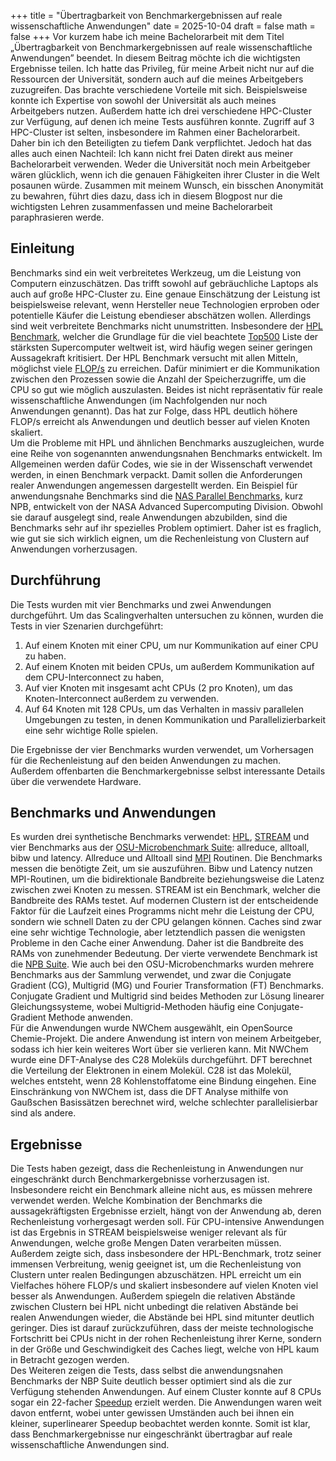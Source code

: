 +++
title = "Übertragbarkeit von Benchmarkergebnissen auf reale wissenschaftliche Anwendungen"
date = 2025-10-04
draft = false
math = false
+++
Vor kurzem habe ich meine Bachelorarbeit mit dem Titel „Übertragbarkeit von Benchmarkergebnissen auf reale wissenschaftliche Anwendungen” beendet. In diesem Beitrag möchte ich die wichtigsten Ergebnisse teilen. Ich hatte das Privileg, für meine Arbeit nicht nur auf die Ressourcen der Universität, sondern auch auf die meines Arbeitgebers zuzugreifen. Das brachte verschiedene Vorteile mit sich. Beispielsweise konnte ich Expertise von sowohl der Universität als auch meines Arbeitgebers nutzen. Außerdem hatte ich drei verschiedene HPC-Cluster zur Verfügung, auf denen ich meine Tests ausführen konnte. Zugriff auf 3 HPC-Cluster ist selten, insbesondere im Rahmen einer Bachelorarbeit. Daher bin ich den Beteiligten zu tiefem Dank verpflichtet. Jedoch hat das alles auch einen Nachteil: Ich kann nicht frei Daten direkt aus meiner Bachelorarbeit verwenden. Weder die Universität noch mein Arbeitgeber wären glücklich, wenn ich die genauen Fähigkeiten ihrer Cluster in die Welt posaunen würde. Zusammen mit meinem Wunsch, ein bisschen Anonymität zu bewahren, führt dies dazu, dass ich in diesem Blogpost nur die wichtigsten Lehren zusammenfassen und meine Bachelorarbeit paraphrasieren werde.

## Einleitung

Benchmarks sind ein weit verbreitetes Werkzeug, um die Leistung von Computern einzuschätzen. Das trifft sowohl auf gebräuchliche Laptops als auch auf große HPC-Cluster zu. Eine genaue Einschätzung der Leistung ist beispielsweise relevant, wenn Hersteller neue Technologien erproben oder potentielle Käufer die Leistung ebendieser abschätzen wollen. Allerdings sind weit verbreitete Benchmarks nicht unumstritten. Insbesondere der [HPL Benchmark](https://www.netlib.org/benchmark/hpl/), welcher die Grundlage für die viel beachtete [Top500](http://top500.org/) Liste der stärksten Supercomputer weltweit ist, wird häufig wegen seiner geringen Aussagekraft kritisiert. Der HPL Benchmark versucht mit allen Mitteln, möglichst viele [FLOP/s](https://de.wikipedia.org/wiki/Floating_Point_Operations_Per_Second) zu erreichen. Dafür minimiert er die Kommunikation zwischen den Prozessen sowie die Anzahl der Speicherzugriffe, um die CPU so gut wie möglich auszulasten. Beides ist nicht repräsentativ für reale wissenschaftliche Anwendungen (im Nachfolgenden nur noch Anwendungen genannt). Das hat zur Folge, dass HPL deutlich höhere FLOP/s erreicht als Anwendungen und deutlich besser auf vielen Knoten skaliert.  
Um die Probleme mit HPL und ähnlichen Benchmarks auszugleichen, wurde eine Reihe von sogenannten anwendungsnahen Benchmarks entwickelt. Im Allgemeinen werden dafür Codes, wie sie in der Wissenschaft verwendet werden, in einen Benchmark verpackt. Damit sollen die Anforderungen realer Anwendungen angemessen dargestellt werden. Ein Beispiel für anwendungsnahe Benchmarks sind die [NAS Parallel Benchmarks](https://www.nas.nasa.gov/software/npb.html), kurz NPB, entwickelt von der NASA Advanced Supercomputing Division. Obwohl sie darauf ausgelegt sind, reale Anwendungen abzubilden, sind die Benchmarks sehr auf ihr spezielles Problem optimiert. Daher ist es fraglich, wie gut sie sich wirklich eignen, um die Rechenleistung von Clustern auf Anwendungen vorherzusagen.

## Durchführung

Die Tests wurden mit vier Benchmarks und zwei Anwendungen durchgeführt. Um das Scalingverhalten untersuchen zu können, wurden die Tests in vier Szenarien durchgeführt:  

1. Auf einem Knoten mit einer CPU, um nur Kommunikation auf einer CPU zu haben.
2. Auf einem Knoten mit beiden CPUs, um außerdem Kommunikation auf dem CPU-Interconnect zu haben,
3. Auf vier Knoten mit insgesamt acht CPUs (2 pro Knoten), um das Knoten-Interconnect außerdem zu verwenden.
4. Auf 64 Knoten mit 128 CPUs, um das Verhalten in massiv parallelen Umgebungen zu testen, in denen Kommunikation und Parallelizierbarkeit eine sehr wichtige Rolle spielen.

Die Ergebnisse der vier Benchmarks wurden verwendet, um Vorhersagen für die Rechenleistung auf den beiden Anwendungen zu machen. Außerdem offenbarten die Benchmarkergebnisse selbst interessante Details über die verwendete Hardware.

## Benchmarks und Anwendungen

Es wurden drei synthetische Benchmarks verwendet: [HPL](https://www.netlib.org/benchmark/hpl/), [STREAM](https://www.cs.virginia.edu/stream/ref.html) und vier Benchmarks aus der [OSU-Microbenchmark Suite](https://mvapich.cse.ohio-state.edu/benchmarks/): allreduce, alltoall, bibw und latency. Allreduce und Alltoall sind [MPI](https://www.mpi-forum.org/) Routinen. Die Benchmarks messen die benötigte Zeit, um sie auszuführen. Bibw und Latency nutzen MPI-Routinen, um die bidirektionale Bandbreite beziehungsweise die Latenz zwischen zwei Knoten zu messen. STREAM ist ein Benchmark, welcher die Bandbreite des RAMs testet. Auf modernen Clustern ist der entscheidende Faktor für die Laufzeit eines Programms nicht mehr die Leistung der CPU, sondern wie schnell Daten zu der CPU gelangen können. Caches sind zwar eine sehr wichtige Technologie, aber letztendlich passen die wenigsten Probleme in den Cache einer Anwendung. Daher ist die Bandbreite des RAMs von zunehmender Bedeutung. Der vierte verwendete Benchmark ist die [NPB Suite](https://www.nas.nasa.gov/software/npb.html). Wie auch bei den OSU-Microbenchmarks wurden mehrere Benchmarks aus der Sammlung verwendet, und zwar die Conjugate Gradient (CG), Multigrid (MG) und Fourier Transformation (FT) Benchmarks. Conjugate Gradient und Multigrid sind beides Methoden zur Lösung linearer Gleichungssysteme, wobei Multigrid-Methoden häufig eine Conjugate-Gradient Methode anwenden.  
Für die Anwendungen wurde NWChem ausgewählt, ein OpenSource Chemie-Projekt. Die andere Anwendung ist intern von meinem Arbeitgeber, sodass ich hier kein weiteres Wort über sie verlieren kann. Mit NWChem wurde eine DFT-Analyse des C28 Moleküls durchgeführt. DFT berechnet die Verteilung der Elektronen in einem Molekül. C28 ist das Molekül, welches entsteht, wenn 28 Kohlenstoffatome eine Bindung eingehen. Eine Einschränkung von NWChem ist, dass die DFT Analyse mithilfe von Gaußschen Basissätzen berechnet wird, welche schlechter parallelisierbar sind als andere.

## Ergebnisse

Die Tests haben gezeigt, dass die Rechenleistung in Anwendungen nur eingeschränkt durch Benchmarkergebnisse vorherzusagen ist. Insbesondere reicht ein Benchmark alleine nicht aus, es müssen mehrere verwendet werden. Welche Kombination der Benchmarks die aussagekräftigsten Ergebnisse erzielt, hängt von der Anwendung ab, deren Rechenleistung vorhergesagt werden soll. Für CPU-intensive Anwendungen ist das Ergebnis in STREAM beispielsweise weniger relevant als für Anwendungen, welche große Mengen Daten verarbeiten müssen. Außerdem zeigte sich, dass insbesondere der HPL-Benchmark, trotz seiner immensen Verbreitung, wenig geeignet ist, um die Rechenleistung von Clustern unter realen Bedingungen abzuschätzen. HPL erreicht um ein Vielfaches höhere FLOP/s und skaliert insbesondere auf vielen Knoten viel besser als Anwendungen. Außerdem spiegeln die relativen Abstände zwischen Clustern bei HPL nicht unbedingt die relativen Abstände bei realen Anwendungen wieder, die Abstände bei HPL sind mitunter deutlich geringer. Dies ist darauf zurückzuführen, dass der meiste technologische Fortschritt bei CPUs nicht in der rohen Rechenleistung ihrer Kerne, sondern in der Größe und Geschwindigkeit des Caches liegt, welche von HPL kaum in Betracht gezogen werden.  
Des Weiteren zeigen die Tests, dass selbst die anwendungsnahen Benchmarks der NBP Suite deutlich besser optimiert sind als die zur Verfügung stehenden Anwendungen. Auf einem Cluster konnte auf 8 CPUs sogar ein 22-facher [Speedup](https://hpc-wiki.info/hpc/Scaling) erzielt werden. Die Anwendungen waren weit davon entfernt, wobei unter gewissen Umständen auch bei ihnen ein kleiner, superlinearer Speedup beobachtet werden konnte. Somit ist klar, dass Benchmarkergebnisse nur eingeschränkt übertragbar auf reale wissenschaftliche Anwendungen sind.
